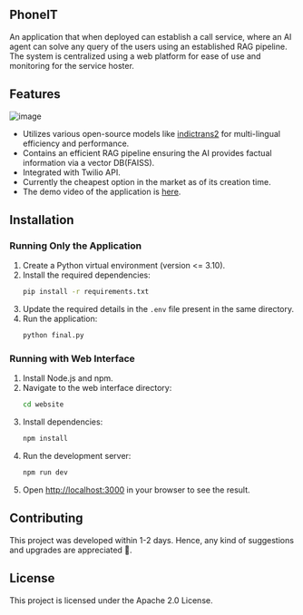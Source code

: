 ## PhoneIT

An application that when deployed can establish a call service, where an AI agent can solve any query of the users using an established RAG pipeline. The system is centralized using a web platform for ease of use and monitoring for the service hoster.

## Features

![image](https://github.com/user-attachments/assets/b100852e-3fe0-47a1-95fd-f2031c7e5967)

- Utilizes various open-source models like [indictrans2](https://huggingface.co/ai4bharat/indictrans2-en-indic-dist-200M) for multi-lingual efficiency and performance.
- Contains an efficient RAG pipeline ensuring the AI provides factual information via a vector DB(FAISS).
- Integrated with Twilio API.
- Currently the cheapest option in the market as of its creation time.
- The demo video of the application is [here](https://drive.google.com/file/d/1wGkpXcnw34UwOZg-EefB1Ji6S1SCTpBq/view?usp=sharing).

## Installation

### Running Only the Application

1. Create a Python virtual environment (version <= 3.10).
2. Install the required dependencies:
   ```bash
   pip install -r requirements.txt
   ```
3. Update the required details in the `.env` file present in the same directory.
4. Run the application:
   ```bash
   python final.py
   ```

### Running with Web Interface

1. Install Node.js and npm.
2. Navigate to the web interface directory:
   ```bash
   cd website
   ```
3. Install dependencies:
   ```bash
   npm install
   ```
4. Run the development server:
   ```bash
   npm run dev
   ```
5. Open [http://localhost:3000](http://localhost:3000) in your browser to see the result.

## Contributing

This project was developed within 1-2 days. Hence, any kind of suggestions and upgrades are appreciated 🙂.

## License

This project is licensed under the Apache 2.0 License.

